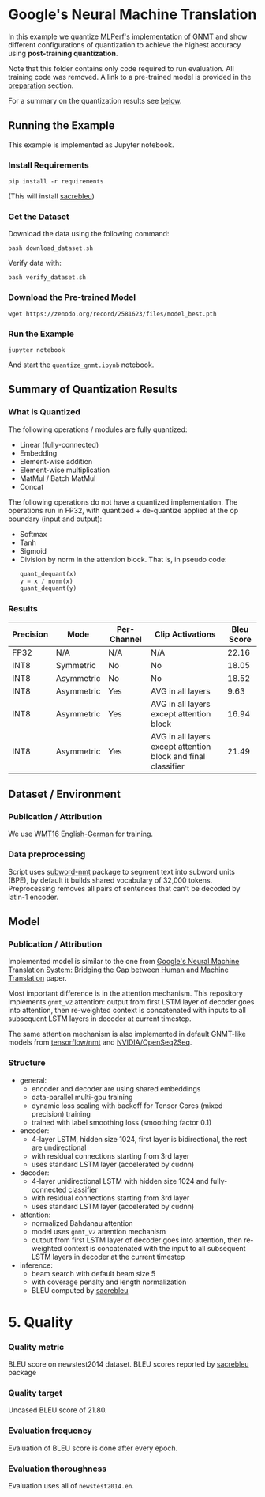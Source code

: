 # Google's Neural Machine Translation
In this example we quantize [MLPerf's implementation of GNMT](https://github.com/mlperf/training/tree/master/rnn_translator/pytorch)
and show different configurations of quantization to achieve the highest accuracy using **post-training quantization**.

Note that this folder contains only code required to run evaluation. All training code was removed. A link to a pre-trained model is provided in the [preparation](#preparation) section.

For a summary on the quantization results see [below](#post-training-quantization-details).

## Running the Example

This example is implemented as Jupyter notebook.

### Install Requirements

    pip install -r requirements

(This will install [sacrebleu](https://pypi.org/project/sacrebleu/))

### Get the Dataset

Download the data using the following command:

    bash download_dataset.sh

Verify data with:

    bash verify_dataset.sh

### Download the Pre-trained Model

    wget https://zenodo.org/record/2581623/files/model_best.pth

### Run the Example

    jupyter notebook

And start the `quantize_gnmt.ipynb` notebook.

## Summary of Quantization Results

### What is Quantized

The following operations / modules are fully quantized:

* Linear (fully-connected)
* Embedding
* Element-wise addition
* Element-wise multiplication
* MatMul / Batch MatMul
* Concat

The following operations do not have a quantized implementation. The operations run in FP32, with quantized + de-quantize applied at the op boundary (input and output):

* Softmax
* Tanh
* Sigmoid
* Division by norm in the attention block. That is, in pseudo code:
  ```python
  quant_dequant(x)
  y = x / norm(x)
  quant_dequant(y)
  ```

### Results

| Precision | Mode       | Per-Channel | Clip Activations                                              | Bleu Score |
|-----------|------------|-------------|---------------------------------------------------------------|------------|
| FP32      | N/A        | N/A         | N/A                                                           | 22.16      |
| INT8      | Symmetric  | No          | No                                                            | 18.05      |
| INT8      | Asymmetric | No          | No                                                            | 18.52      |
| INT8      | Asymmetric | Yes         | AVG in all layers                                             | 9.63       |
| INT8      | Asymmetric | Yes         | AVG in all layers except attention block                      | 16.94      |
| INT8      | Asymmetric | Yes         | AVG in all layers except attention block and final classifier | 21.49      |

## Dataset / Environment

### Publication / Attribution

We use [WMT16 English-German](http://www.statmt.org/wmt16/translation-task.html) for training.

### Data preprocessing

Script uses [subword-nmt](https://github.com/rsennrich/subword-nmt) package to segment text into subword units (BPE), by default it builds shared vocabulary of 32,000 tokens. Preprocessing removes all pairs of sentences that can't be decoded by latin-1 encoder.

## Model

### Publication / Attribution

Implemented model is similar to the one from [Google's Neural Machine Translation System: Bridging the Gap between Human and Machine Translation](https://arxiv.org/abs/1609.08144) paper.

Most important difference is in the attention mechanism. This repository implements `gnmt_v2` attention: output from first LSTM layer of decoder goes into attention, then re-weighted context is concatenated with inputs to all subsequent LSTM layers in decoder at current timestep.

The same attention mechanism is also implemented in default GNMT-like models from [tensorflow/nmt](https://github.com/tensorflow/nmt) and [NVIDIA/OpenSeq2Seq](https://github.com/NVIDIA/OpenSeq2Seq).

### Structure

* general:
  * encoder and decoder are using shared embeddings
  * data-parallel multi-gpu training
  * dynamic loss scaling with backoff for Tensor Cores (mixed precision) training
  * trained with label smoothing loss (smoothing factor 0.1)
* encoder:
  * 4-layer LSTM, hidden size 1024, first layer is bidirectional, the rest are
    undirectional
  * with residual connections starting from 3rd layer
  * uses standard LSTM layer (accelerated by cudnn)
* decoder:
  * 4-layer unidirectional LSTM with hidden size 1024 and fully-connected
    classifier
  * with residual connections starting from 3rd layer
  * uses standard LSTM layer (accelerated by cudnn)
* attention:
  * normalized Bahdanau attention
  * model uses `gnmt_v2` attention mechanism
  * output from first LSTM layer of decoder goes into attention,
  then re-weighted context is concatenated with the input to all subsequent
  LSTM layers in decoder at the current timestep
* inference:
  * beam search with default beam size 5
  * with coverage penalty and length normalization
  * BLEU computed by [sacrebleu](https://pypi.org/project/sacrebleu/)

# 5. Quality

### Quality metric
BLEU score on newstest2014 dataset.
BLEU scores reported by [sacrebleu](https://pypi.org/project/sacrebleu/) package

### Quality target
Uncased BLEU score of 21.80.

### Evaluation frequency
Evaluation of BLEU score is done after every epoch.

### Evaluation thoroughness
Evaluation uses all of `newstest2014.en`.
